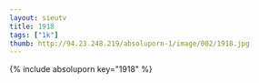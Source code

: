 ```yaml
--- 
layout: sieutv
title: 1918
tags: ["1k"]
thumb: http://94.23.248.219/absoluporn-1/image/002/1918.jpg
---
```

{% include absoluporn key="1918" %} 
